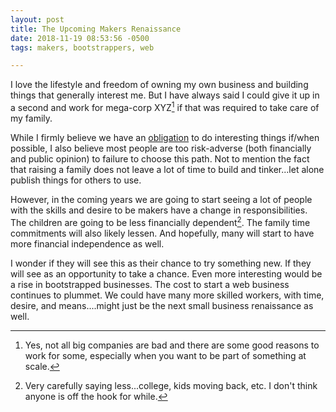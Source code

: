 ```yaml
---
layout: post
title: The Upcoming Makers Renaissance
date: 2018-11-19 08:53:56 -0500
tags: makers, bootstrappers, web

---
```


I love the lifestyle and freedom of owning my own business and building things that generally interest me. But I have always said I could give it up in a second and work for mega-corp XYZ[^1] if that was required to take care of my family.

While I firmly believe we have an [obligation](https://scottw.com/obligation) to do interesting things if/when possible, I also believe most people are too risk-adverse (both financially and public opinion) to failure to choose this path. Not to mention the fact that raising a family does not leave a lot of time to build and tinker...let alone publish things for others to use.

However, in the coming years we are going to start seeing a lot of people with the skills and desire to be makers have a change in responsibilities. The children are going to be less financially dependent[^2]. The family time commitments will also likely lessen. And hopefully, many will start to have more financial independence as well. 

I wonder if they will see this as their chance to try something new. If they will see as an opportunity to take a chance. Even more interesting would be a rise in bootstrapped businesses. The cost to start a web business continues to plummet. We could have many more skilled workers, with time, desire, and means....might just be the next small business renaissance as well.


[^1]: Yes,  not all big companies are bad and there are some good reasons to work for some, especially when you want to be part of something at scale.
[^2]: Very carefully saying less...college, kids moving back, etc. I don't think anyone is off the hook for while. 
